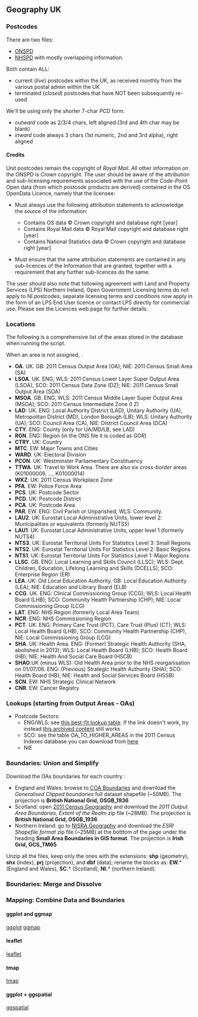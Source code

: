 ## Geography UK


### Postcodes

There are two files:
 - [ONSPD](http://geoportal.statistics.gov.uk/datasets?q=ONS+Postcode+Directory+(ONSPD)+zip&sort_by=updated_at) 
 - [NHSPD](http://geoportal.statistics.gov.uk/datasets?q=NHS+Postcode+Directory+(NHSPD)+full+zip&sort_by=updated_at)
with mostly overlapping information.

Both contain ALL:
 - current (*live*) postcodes within the UK, as received monthly from the various postal admin within the UK
 - terminated (*closed*) postcodes that have NOT been subsequently re-used

We'll be using only the shorter 7-char *PCD* form: 
 - *outward* code as 2/3/4 chars, left aligned (3rd and 4th char may be blank)
 - *inward* code always 3 chars (1st numeric, 2nd and 3rd alpha), right aligned

#### Credits
Unit postcodes remain the copyright of *Royal Mail*.  All other information on the ONSPD is *Crown* copyright.
The user should be aware of the attribution and sub-licensing requirements associated with the use of the *Code-Point* Open data (from which postcode products are derived) contained in the OS OpenData Licence, namely that the licensee:

- Must always use the following attribution statements to acknowledge the source of the information: 
   - Contains OS data © Crown copyright and database right [year] 
   - Contains Royal Mail data © Royal Mail copyright and database right [year] 
   - Contains National Statistics data © Crown copyright and database right [year] 
   
 - Must ensure that the same attribution statements are contained in any sub-licences of the Information that are granted, together with a requirement that any further sub-licences do the same. 
 
The user should also note that following agreement with Land and Property Services (LPS) Northern Ireland, Open Government Licensing terms do not apply to NI postcodes; separate licensing terms and conditions now apply in the form of an LPS End User licence or contact LPS directly for commercial use. Please see the Licences web page for further details. 


### Locations
The following is a comprehensive list of the areas stored in the database when running the script. 

When an area is not assigned, .
 
 - **OA**. UK. GB: 2011 Census Output Area (OA); NIE: 2011 Census Small Area (SA)
 - **LSOA**. UK. ENG, WLS: 2011 Census Lower Layer Super Output Area (LSOA); SCO: 2011 Census Data Zone (DZ); NIE: 2011 Census Small Output Area (SOA)
 - **MSOA**. GB. ENG, WLS: 2011 Census Middle Layer Super Output Area (MSOA); SCO: 2011 Census Intermediate Zone (I Z)
 - **LAD**. UK. ENG: Local Authority District (LAD), Unitary Authority (UA), Metropolitan District (MD), London Borough (LB); WLS: Unitary Authority (UA); SCO: Council Area (CA), NIE: District Council Area (DCA) 
 - **CTY**. ENG: County (only for UA/MD/LB, see LAD)
 - **RGN**. ENG: Region (in the ONS file it is coded as *GOR*) 
 - **CTRY**. UK: Country
 - **MTC**. EW: Major Towns and Cities
 - **WARD**. UK: Electoral Division
 - **PCON**. UK: Westminster Parliamentary Constituency
 - **TTWA**. UK: Travel to Work Area. There are also six *cross-border* areas (K01000009, ..., K01000014)
 - **WKZ**. UK: 2011 Census Workplace Zone
 - **PFA**. EW: Police Force Area
 - **PCS**. UK: Postcode Sector
 - **PCD**. UK: Postcode District
 - **PCA**. UK: Postcode Area
 - **PAR**. EW. ENG: Civil Parish or Unparished; WLS: Community.
 - **LAU2**. UK: Eurostat Local Administrative Units, lower level 2: Municipalities or equivalents (formerly NUTS5)
 - **LAU1**. UK: Eurostat Local Administrative Units, upper level 1 (formerly NUTS4)
 - **NTS3**. UK: Eurostat Territorial Units For Statistics Level 3: Small Regions
 - **NTS2**. UK: Eurostat Territorial Units For Statistics Level 2: Basic Regions
 - **NTS1**. UK: Eurostat Territorial Units For Statistics Level 1: Major Regions
 - **LLSC**. GB. ENG: Local Learning and Skills Council (LLSC); WLS: Dept. Children, Education, Lifelong Learning and Skills (DCELLS); SCO: Enterprise Region (ER) 
 - **LEA**. UK: Old Local Education Authority. GB: Local Education Authority (LEA); NIE: Education and Library Board (ELB) 
 - **CCG**. UK. ENG: Clinical Commissioning Group (CCG); WLS: Local Health Board (LHB); SCO: Community Health Partnership (CHP); NIE: Local Commissioning Group (LCG) 
 - **LAT**. ENG: NHS Region (formerly Local Area Team)
 - **NCR**. ENG: NHS Commissioning Region
 - **PCT**. UK. ENG: Primary Care Trust (PCT), Care Trust (Plus) (CT); WLS: Local Health Board (LHB), SCO: Community Health Partnership (CHP), NIE: Local Commissioning Group (LCG) 
 - **SHA**. UK: Health Area. ENG: (Former) Strategic Health Authority (SHA, abolished in 2013); WLS: Local Health Board (LHB); SCO: Health Board (HB); NIE: Health And Social Care Board (HSCB)
 - **SHAO**.UK (minus WLS): Old Health Area prior to the NHS reorganisation on 01/07/06. ENG: (Previous) Strategic Health Authority (SHA); SCO: Health Board (HB); NIE: Health and Social Services Board (HSSB) 
 - **SCN**. EW: NHS Strategic Clinical Network
 - **CNR**. EW: Cancer Registry


### Lookups (starting from Output Areas - OAs)

- Postcode Sectors: 
  - ENG/WLS: see [this best-fit lookup table](https://data.gov.uk/harvest/gemini-object/e254ade3-bcc2-45e1-9590-6642c70d8815). If the link doesn't work, try instead [this archived content](https://geoportal.statistics.gov.uk/Docs/Lookups/Output_areas_(2011)_to_enumeration_postcode_sectors_(2011)_E+W_lookup.zip) still works
  - SCO: see the table OA_TO_HIGHER_AREAS in the 2011 Census Indexes database you can download from [here](https://www.nrscotland.gov.uk/statistics-and-data/geography/our-products/census-datasets/2011-census/2011-indexes) 
  - NIE

### Boundaries: Union and Simplify

Download the OAs boundaries for each country :
  - England and Wales: browse to [COA Boundaries](http://geoportal.statistics.gov.uk/datasets?q=COA%20Boundaries&sort_by=name) 
    and download the *Generalised Clipped boundaries* full dataset shapefile (~50MB).
    The projection is **British National Grid, OSGB_1936**
  - Scotland: open [2011 Census Geography](http://www.nrscotland.gov.uk/statistics-and-data/geography/our-products/census-datasets/2011-census/2011-boundaries) 
    and download the *2011 Output Area Boundaries, Extent of the Realm* zip file (~28MB).
    The projection is **British National Grid, OSGB_1936**
  - Northern Ireland: go to [NISRA Geography](http://www.nisra.gov.uk/geography/SmallAreas.htm)
    and download the *ESRI Shapefile format* zip file (~25MB) at the botttom of the page under the heading **Small Area Boundaries in GIS format**.
    The projection is **Irish Grid, GCS_TM65**

Unzip all the files, keep only the ones with the extensions: **shp** (geometry), **shx** (index), **prj** (projection), and **dbf** (data); rename the blocks as: **EW.*** (England and Wales), **SC.*** (Scotland), **NI.*** (northern Ireland).


### Boundaries: Merge and Dissolve


### Mapping: Combine Data and Boundaries


#### ggplot and ggmap 
[ggplot](http://stat405.had.co.nz/ggmap.pdf) 
[ggmap](http://github.com/dkahle/ggmap/) 

#### leaflet
[leaflet](http://rstudio.github.io/leaflet/) 

#### tmap
[tmap](http://github.com/mtennekes/tmap) 

#### ggplot + ggspatial
[ggspatial](http://github.com/paleolimbot/ggspatial) 



